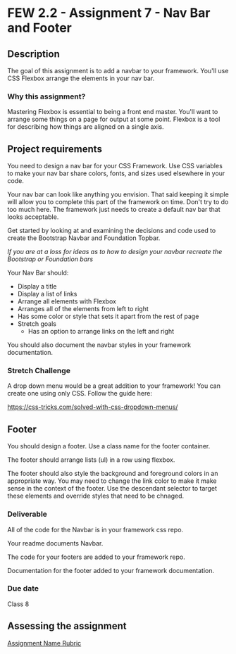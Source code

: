 # FEW 2.2 - Assignment 7 - Nav Bar and Footer

## Description 

The goal of this assignment is to add a navbar to your framework. You'll use CSS Flexbox arrange the elements in your nav bar. 

### Why this assignment?

Mastering Flexbox is essential to being a front end master. You'll want to arrange some things on a page for output at some point. Flexbox is a tool for describing how things are aligned on a single axis. 

## Project requirements

You need to design a nav bar for your CSS Framework. Use CSS variables to make your nav bar share colors, fonts, and sizes used elsewhere in your code. 

Your nav bar can look like anything you envision. That said keeping it simple will allow you to complete this part of the framework on time. Don't try to do too much here. The framework just needs to create a default nav bar that looks acceptable. 

Get started by looking at and examining the decisions and code used to create the Bootstrap Navbar and Foundation Topbar. 

_If you are at a loss for ideas as to how to design your navbar recreate the Bootstrap or Foundation bars_ 

Your Nav Bar should: 

- Display a title 
- Display a list of links
- Arrange all elements with Flexbox
- Arranges all of the elements from left to right
- Has some color or style that sets it apart from the rest of page
- Stretch goals
  - Has an option to arrange links on the left and right

You should also document the navbar styles in your framework documentation. 

### Stretch Challenge 

A drop down menu would be a great addition to your framework! You can create one using only CSS. Follow the guide here: 

https://css-tricks.com/solved-with-css-dropdown-menus/

## Footer 

You should design a footer. Use a class name for the footer container. 

The footer should arrange lists (ul) in a row using flexbox. 

The footer should also style the background and foreground colors in an appropriate way. You may need to change the link color to make it make sense in the context of the footer. Use the descendant selector to target these elements and override styles that need to be chnaged.  

### Deliverable

All of the code for the Navbar is in your framework css repo. 

Your readme documents Navbar. 

The code for your footers are added to your framework repo. 

Documentation for the footer added to your framework documentation. 

### Due date

Class 8 

## Assessing the assignment

[Assignment Name Rubric](https://github.com/Make-School-Courses/FEW-2.2-Web-Design-And-Advanced-CSS/blob/master/Assignments/assignment-07-flexbox-rubric.md)




